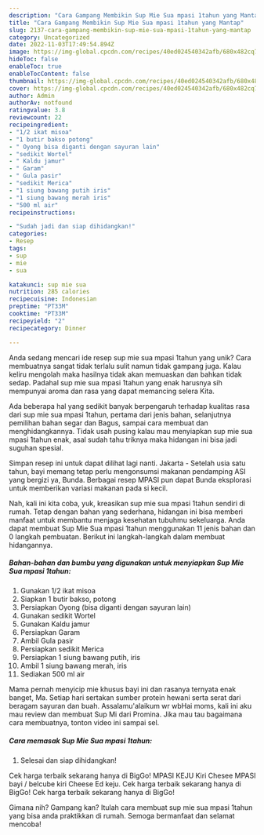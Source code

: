 ```yaml
---
description: "Cara Gampang Membikin Sup Mie Sua mpasi 1tahun yang Mantap"
title: "Cara Gampang Membikin Sup Mie Sua mpasi 1tahun yang Mantap"
slug: 2137-cara-gampang-membikin-sup-mie-sua-mpasi-1tahun-yang-mantap
category: Uncategorized
date: 2022-11-03T17:49:54.894Z
image: https://img-global.cpcdn.com/recipes/40ed024540342afb/680x482cq70/sup-mie-sua-mpasi-1tahun-foto-resep-utama.jpg
hideToc: false
enableToc: true
enableTocContent: false
thumbnail: https://img-global.cpcdn.com/recipes/40ed024540342afb/680x482cq70/sup-mie-sua-mpasi-1tahun-foto-resep-utama.jpg
cover: https://img-global.cpcdn.com/recipes/40ed024540342afb/680x482cq70/sup-mie-sua-mpasi-1tahun-foto-resep-utama.jpg
author: Admin
authorAv: notfound
ratingvalue: 3.8
reviewcount: 22
recipeingredient:
- "1/2 ikat misoa"
- "1 butir bakso potong"
- " Oyong bisa diganti dengan sayuran lain"
- "sedikit Wortel"
- " Kaldu jamur"
- " Garam"
- " Gula pasir"
- "sedikit Merica"
- "1 siung bawang putih iris"
- "1 siung bawang merah iris"
- "500 ml air"
recipeinstructions:

- "Sudah jadi dan siap dihidangkan!"
categories:
- Resep
tags:
- sup
- mie
- sua

katakunci: sup mie sua 
nutrition: 285 calories
recipecuisine: Indonesian
preptime: "PT33M"
cooktime: "PT33M"
recipeyield: "2"
recipecategory: Dinner

---
```





Anda sedang mencari ide resep sup mie sua mpasi 1tahun yang unik? Cara membuatnya sangat tidak terlalu sulit namun tidak gampang juga. Kalau keliru mengolah maka hasilnya tidak akan memuaskan dan bahkan tidak sedap. Padahal sup mie sua mpasi 1tahun yang enak harusnya sih mempunyai aroma dan rasa yang dapat memancing selera Kita.





Ada beberapa hal yang sedikit banyak berpengaruh terhadap kualitas rasa dari sup mie sua mpasi 1tahun, pertama dari jenis bahan, selanjutnya pemilihan bahan segar dan Bagus, sampai cara membuat dan menghidangkannya. Tidak usah pusing kalau mau menyiapkan sup mie sua mpasi 1tahun enak,      asal sudah tahu triknya maka hidangan ini bisa jadi suguhan spesial.














Simpan resep ini untuk dapat dilihat lagi nanti. Jakarta - Setelah usia satu tahun, bayi memang tetap perlu mengonsumsi makanan pendamping ASI yang bergizi ya, Bunda. Berbagai resep MPASI pun dapat Bunda eksplorasi untuk memberikan variasi makanan pada si kecil.






Nah, kali ini kita coba, yuk, kreasikan sup mie sua mpasi 1tahun sendiri di rumah. Tetap dengan bahan yang sederhana, hidangan ini bisa memberi manfaat untuk membantu menjaga kesehatan tubuhmu sekeluarga. Anda dapat membuat Sup Mie Sua mpasi 1tahun menggunakan 11 jenis bahan dan 0 langkah pembuatan. Berikut ini langkah-langkah dalam membuat hidangannya.

<!--inarticleads1-->

##### Bahan-bahan dan bumbu yang digunakan untuk menyiapkan Sup Mie Sua mpasi 1tahun:

1. Gunakan 1/2 ikat misoa
1. Siapkan 1 butir bakso, potong
1. Persiapkan  Oyong (bisa diganti dengan sayuran lain)
1. Gunakan sedikit Wortel
1. Gunakan  Kaldu jamur
1. Persiapkan  Garam
1. Ambil  Gula pasir
1. Persiapkan sedikit Merica
1. Persiapkan 1 siung bawang putih, iris
1. Ambil 1 siung bawang merah, iris
1. Sediakan 500 ml air


Mama pernah menyicip mie khusus bayi ini dan rasanya ternyata enak banget, Ma. Setiap hari sertakan sumber protein hewani serta serat dari beragam sayuran dan buah. Assalamu&#39;alaikum wr wbHai moms, kali ini aku mau review dan membuat Sup Mi dari Promina. Jika mau tau bagaimana cara membuatnya, tonton video ini sampai sel. 

<!--inarticleads2-->

##### Cara memasak Sup Mie Sua mpasi 1tahun:


1. Selesai dan siap dihidangkan!

Cek harga terbaik sekarang hanya di BigGo! MPASI KEJU Kiri Chesee MPASI bayi / belcube kiri Cheese Ed keju. Cek harga terbaik sekarang hanya di BigGo! Cek harga terbaik sekarang hanya di BigGo! 

Gimana nih? Gampang kan? Itulah cara membuat sup mie sua mpasi 1tahun yang bisa anda praktikkan di rumah. Semoga bermanfaat dan selamat mencoba!
